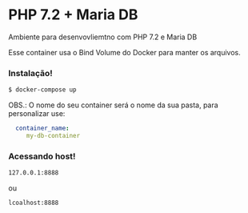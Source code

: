 # PHP 7.2 + Maria DB

Ambiente para desenvovliemtno com PHP 7.2 e Maria DB

Esse container usa o Bind Volume do Docker para manter os arquivos.

### Instalação!
```sh
$ docker-compose up
```
OBS.: O nome do seu container será o nome da sua pasta, para personalizar use:
```yml
  container_name: 
     my-db-container
```

### Acessando host!
```sh
127.0.0.1:8888
```
ou 
```sh
lcoalhost:8888
```




